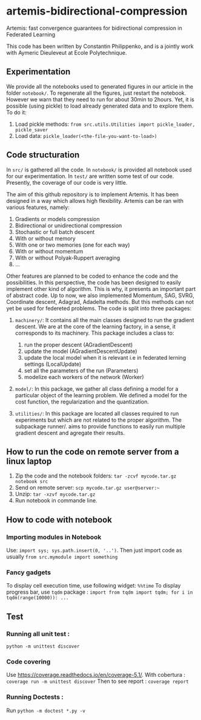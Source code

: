 # artemis-bidirectional-compression
Artemis: fast convergence guarantees for bidirectional compression in Federated Learning

This code has been written by Constantin Philippenko, and is a jointly work with Aymeric Dieuleveut 
at Ecole Polytechnique.

## Experimentation

We provide all the notebooks used to generated figures in our article in the folder `notebook/`. 
To regenerate all the figures, just restart the notebook.  
However we warn that they need to run for about 30min to 2hours. 
Yet, it is possible (using pickle) to load already generated data and to explore them. To do it: 

1. Load pickle methods: `from src.utils.Utilities import pickle_loader, pickle_saver`
2. Load data: `pickle_loader(<the-file-you-want-to-load>)`

## Code structuration

In `src/` is gathered all the code. 
In `notebook/` is provided all notebook used for our experimentation.
In `test/` are written some test of our code. Presently, the coverage of our code is very little.

The aim of this github repository is to implement Artemis. It has been designed in a way which allows high 
flexibility. Artemis can be ran with various features, namely:
    
1. Gradients or models compression
2. Bidirectional or unidirectional compression
3. Stochastic or full batch descent
4. With or without memory
5. With one or two memories (one for each way)
6. With or without momentum
7. With or without Polyak-Ruppert averaging
8. ...

Other features are planned to be coded to enhance the code and the possibilities. In this perspective, the code 
has been designed to easily implement other kind of algorithm. This is why, it presents an important
part of abstract code. Up to now, we also implemented Momentum, SAG, SVRG, Coordinate descent, Adagrad, Adadelta methods.
But this methods can not yet be used for federeted problems.
The code is split into three packages:

1. `machinery/`: It contains all the main classes designed to run the gradient descent. We are at the core of the 
learning factory, in a sense, it corresponds to its machinery. This package includes a class to:

    1. run the proper descent (AGradientDescent)
    2. update the model (AGradientDescentUpdate)
    3. update the local model when it is relevant i.e in federated lerning settings (LocalUpdate)
    4. set all the parameters of the run (Parameters) 
    5. modelize each workers of the network (Worker)

2. `model/`: In this package, we gather all class defining a model for a particular object of the learning problem.
 We defined a model for the cost function, the regularization and the quantization.

3. `utilities/`: In this package are located all classes required to run experiments but which are not related to the 
proper algorithm. The subpackage runner/. aims to provide functions to easily run multiple gradient descent and 
agregate their results. 

## How to run the code on remote server from a linux laptop

1. Zip the code and the notebook folders: `tar -zcvf mycode.tar.gz notebook src`
2. Send on remote server: `scp mycode.tar.gz user@server:~`
3. Unzip: `tar -xzvf mycode.tar.gz`
4. Run notebook in commande line.

## How to code with notebook

### Importing modules in Notebook
Use: `import sys; sys.path.insert(0, '..')`. Then just import code as usually `from src.mymodule import something`

### Fancy gadgets
To display cell execution time, use following widget: `%%time`
To display progress bar, use `tqdm` package : 
`import from tqdm import tqdm; for i in tqdm(range(10000)): ...`

## Test

### Running all unit test :
`python -m unittest discover`

### Code covering 

Use https://coverage.readthedocs.io/en/coverage-5.1/.
With cobertura : `coverage run -m unittest discover`
Then to see report : `coverage report`

### Running Doctests :
Run `python -m doctest *.py -v`

